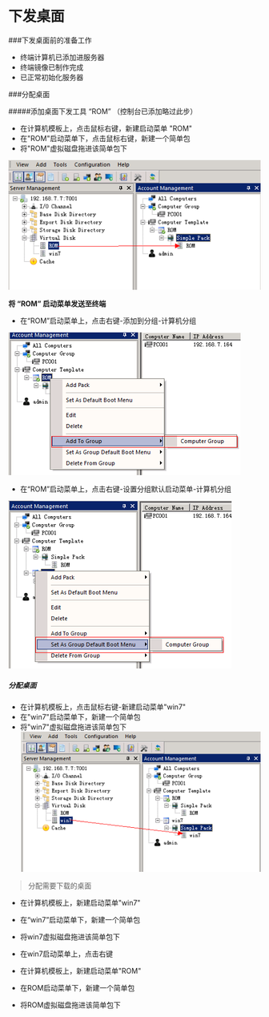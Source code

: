 # 下发桌面

###下发桌面前的准备工作
* 终端计算机已添加进服务器
* 终端镜像已制作完成
* 已正常初始化服务器

###分配桌面

#####添加桌面下发工具 “ROM” （控制台已添加略过此步）
* 在计算机模板上，点击鼠标右键，新建启动菜单 "ROM"
* 在"ROM"启动菜单下，点击鼠标右键，新建一个简单包
* 将"ROM"虚拟磁盘拖进该简单包下

![](v10.png)
  
  **将 “ROM” 启动菜单发送至终端**
* 在“ROM”启动菜单上，点击右键-添加到分组-计算机分组

![](v11.png)

* 在“ROM”启动菜单上，点击右键-设置分组默认启动菜单-计算机分组

![](v13.png)



##### 分配桌面

* 在计算机模板上，点击鼠标右键-新建启动菜单"win7"
* 在"win7"启动菜单下，新建一个简单包
* 将"win7"虚拟磁盘拖进该简单包下
![](v12.png)




















> 分配需要下载的桌面
* 在计算机模板上，新建启动菜单"win7"
* 在“win7”启动菜单下，新建一个简单包
* 将win7虚拟磁盘拖进该简单包下



* 在win7启动菜单上，点击右键










* 在计算机模板上，新建启动菜单"ROM"
* 在ROM启动菜单下，新建一个简单包
* 将ROM虚拟磁盘拖进该简单包下


